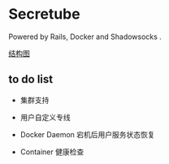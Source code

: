 # Secretube

Powered by Rails, Docker and Shadowsocks .

[结构图](/secretube/doc/secretube.sketch)

## to do list

- 集群支持

- 用户自定义专线

- Docker Daemon 宕机后用户服务状态恢复

- Container 健康检查
